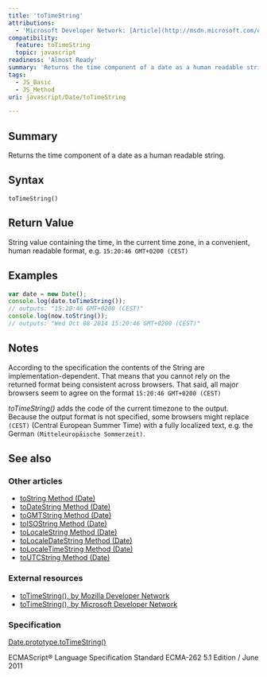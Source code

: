 ```yaml
---
title: 'toTimeString'
attributions:
  - 'Microsoft Developer Network: [Article](http://msdn.microsoft.com/en-us/library/ie/y3xxxf8e(v=vs.94).aspx)'
compatibility:
  feature: toTimeString
  topic: javascript
readiness: 'Almost Ready'
summary: 'Returns the time component of a date as a human readable string.'
tags:
  - JS_Basic
  - JS_Method
uri: javascript/Date/toTimeString

---
```

## Summary

Returns the time component of a date as a human readable string.

## Syntax

    toTimeString()

## Return Value

String value containing the time, in the current time zone, in a convenient, human readable format, e.g. `15:20:46 GMT+0200 (CEST)`

## Examples

``` js
var date = new Date();
console.log(date.toTimeString());
// outputs: "15:20:46 GMT+0200 (CEST)"
console.log(now.toString());
// outputs: "Wed Oct 08 2014 15:20:46 GMT+0200 (CEST)"
```

## Notes

According to the specification the contents of the String are implementation-dependent. That means that you cannot rely on the returned format being consistent across browsers. That said, all major browsers seem to agree on the format `15:20:46 GMT+0200 (CEST)`

*toTimeString()* adds the code of the current timezone to the output. Because the output format is not specified, some browsers might replace `(CEST)` (Central European Summer Time) with a fully localized text, e.g. the German `(Mitteleuropäische Sommerzeit)`.

## See also

### Other articles

-   [toString Method (Date)](/javascript/Date/toString)
-   [toDateString Method (Date)](/javascript/Date/toDateString)
-   [toGMTString Method (Date)](/javascript/Date/toGMTString)
-   [toISOString Method (Date)](/javascript/Date/toISOString)
-   [toLocaleString Method (Date)](/javascript/Date/toLocaleString)
-   [toLocaleDateString Method (Date)](/javascript/Date/toLocaleDateString)
-   [toLocaleTimeString Method (Date)](/javascript/Date/toLocaleTimeString)
-   [toUTCString Method (Date)](/javascript/Date/toUTCString)

### External resources

-   [toTimeString(), by Mozilla Developer Network](https://developer.mozilla.org/en-US/docs/Web/JavaScript/Reference/Global_Objects/Date/toTimeString)
-   [toTimeString(), by Microsoft Developer Network](http://msdn.microsoft.com/en-us/library/ie/y3xxxf8e%28v=vs.94%29.aspx)

### Specification

[Date.prototype.toTimeString()](http://www.ecma-international.org/ecma-262/5.1/#sec-15.9.5.4)

ECMAScript® Language Specification Standard ECMA-262 5.1 Edition / June 2011

